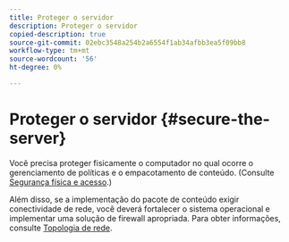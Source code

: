 ```yaml
---
title: Proteger o servidor
description: Proteger o servidor
copied-description: true
source-git-commit: 02ebc3548a254b2a6554f1ab34afbb3ea5f09bb8
workflow-type: tm+mt
source-wordcount: '56'
ht-degree: 0%

---
```


# Proteger o servidor {#secure-the-server}

Você precisa proteger fisicamente o computador no qual ocorre o gerenciamento de políticas e o empacotamento de conteúdo. (Consulte [Segurança física e acesso](../../aaxs-secure-deployment-guidelines/physical-sec-and-access.md).)

Além disso, se a implementação do pacote de conteúdo exigir conectividade de rede, você deverá fortalecer o sistema operacional e implementar uma solução de firewall apropriada. Para obter informações, consulte [Topologia de rede](../../aaxs-secure-deployment-guidelines/overview/network-topology.md).
